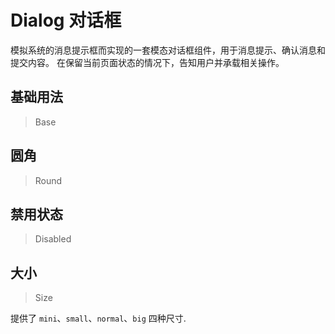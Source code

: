 
# Dialog 对话框

模拟系统的消息提示框而实现的一套模态对话框组件，用于消息提示、确认消息和提交内容。
在保留当前页面状态的情况下，告知用户并承载相关操作。


## 基础用法

> Base



## 圆角

> Round



## 禁用状态

> Disabled



## 大小

> Size

提供了 `mini`、`small`、`normal`、`big` 四种尺寸.
